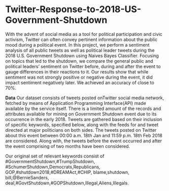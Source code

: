 # Twitter-Response-to-2018-US-Government-Shutdown

With the advent of social media as a tool for political participation and civic activism, Twitter can often convey pertinent information about the public mood during a political event. In this project, we perform a sentiment analysis of all public tweets as well as political leader tweets during the 2018 U.S. Government Shutdown using Naives Bayes Classifier. Focusing on topics that led to the shutdown, we compare the general public and political leaders’ sentiment on Twitter before, during and after the event to gauge differences in their reactions to it. Our results show that while sentiment was not strongly positive or negative during the event, it did impact sentiment negatively later. We achieved an accuracy of close to 70%. 

**Data**
Our dataset consists of tweets posted onTwitter social media network, fetched by means of Application Programming
Interface(API) made available by the service itself. There is a limited amount of the records and attributes available for mining on Government Shutdown event due to its occurrence in the early 2018. Tweets are gathered based on their inclusion of specific keywords, specified below, along with the feeds for and tweet directed at major politicians on both sides. The tweets posted on Twitter about this event between 00:00 a.m. 18th Jan and 11:59 p.m. 18th Feb 2018 are considered. Along with, the tweets before the event occurred and after the event comprising of two months have been considered.

Our original set of relevant keywords consist of #GovernmentShutdown,#TrumpShutdown, #SchumerShutdown,Democrats,Republicans,
GOP,#shutdown2018,#DREAMAct,#CHIP, blame,shutdown, bill,@BernieSanders, deal,#GovtShutdown,#GOPShutdown,Illegal,Aliens,Illegals. 
